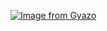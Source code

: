 [![Image from Gyazo](https://i.gyazo.com/32f18b88f53e418e5b1ba896caa2878a.png)](https://gyazo.com/32f18b88f53e418e5b1ba896caa2878a)